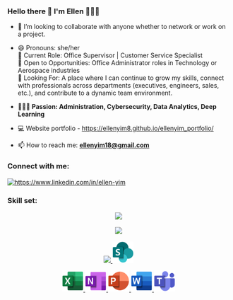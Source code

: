 ### Hello there 👋 I'm Ellen 👩🏻‍💻

- 👯 I’m looking to collaborate with anyone whether to network or work on a project.

- 😄 Pronouns: she/her <br> 
🔹 Current Role: Office Supervisor | Customer Service Specialist <br> 
🔹 Open to Opportunities: Office Administrator roles in Technology or Aerospace industries <br> 
🔹 Looking For: A place where I can continue to grow my skills, connect with professionals across departments (executives, engineers, sales, etc.), and contribute to a dynamic team environment.  <br> 
- 👩🏻‍💻 **Passion: Administration, Cybersecurity, Data Analytics, Deep Learning** <br> 
- 💻 Website portfolio - https://ellenyim8.github.io/ellenyim_portfolio/


<!---
<img width="1834" alt="ellenGitHubBanner" src="https://github.com/ellenyim8/ellenyim8/assets/69826832/d9121c7e-1925-4d8e-975d-e679609087e6">
- Portfolio: https://ellenyim8.github.io/ellenyim_portfolio/
- I'm interested working for any industry, where I can align my skills and passion into the role of Information Security Analyst, Technical Writer, Web Developer, or Data Analyst. 

<h3 align="left">Project Reports </h3>

[Movies Forecast](https://github.com/user-attachments/files/16114186/CS105.Final.Project.Report.pdf)
* Data Analysis with Python, Machine Learning

[Hotel Chain Database](https://github.com/user-attachments/files/16114194/CS.166.project.report.pdf)
* Databases, SQL queries, Java
* https://github.com/ellenyim8/CS-166/tree/main/Project/cs166_project-main 

[Webmart](https://github.com/user-attachments/files/16114197/cs180.-project.report.pdf)
* Software Engineering, Web development, Website, HTML, CSS, JavaScript, Nodejs, Selenium
* https://github.com/ellenyim8/WebMart

[Star Trail](https://github.com/user-attachments/files/16114205/CS179N_Report.pdf)
* Unity, C#, Game Development
--> 

- 📫 How to reach me: <b>ellenyim18@gmail.com</b> <br> 
  

<h3 align="left">Connect with me:</h3>
<p align="left">
<a href="https://linkedin.com/in/ellen-yim" target="blank"><img align="center" src="https://raw.githubusercontent.com/rahuldkjain/github-profile-readme-generator/master/src/images/icons/Social/linked-in-alt.svg" alt="https://www.linkedin.com/in/ellen-yim" height="30" width="40" /></a>
  
</p>

<h3 align="left">Skill set:</h3>

<p align="center">
  <a href="https://skillicons.dev">
    <img src="https://skillicons.dev/icons?i=git,github,c,vim,bash,cmake,cpp,linux,vscode,visualstudio" />
  </a>
</p>

<p align="center">
  <a href="https://skillicons.dev">
    <img src="https://skillicons.dev/icons?i=py,pycharm,sklearn,pytorch,tensorflow,replit,regex,qt,powershell,postgres" />
  </a>
</p>

<p align="center">
  <a href="https://skillicons.dev">
    <img src="https://skillicons.dev/icons?i=latex,linkedin,discord,html,css,figma,illustrator,photoshop,anaconda" />
    <img src="/src/sharepoint.svg" width="48" height="48"/>
  </a>
</p>


<p align="center">
  <a href="https://skillicons.dev">
    <img src="/src/excel.svg" width="48" height="48"/>
    <img src="/src/onenote.svg" width="48" height="48"/>
    <img src="/src/powerpoint.svg" width="48" height="48"/>
    <img src="/src/word.svg" width="48" height="48"/>
    <img src="/src/teams.svg" width="48" height="48"/>
  </a> 
</p> 

<!--
**ellenyim8/ellenyim8** is a ✨ _special_ ✨ repository because its `README.md` (this file) appears on your GitHub profile.
Here are some ideas to get you started:
- 🔭 I’m currently working on ...
- 🌱 I’m currently learning ...
- 👯 I’m looking to collaborate on ...
- 🤔 I’m looking for help with ...
- 💬 Ask me about ...
- 📫 How to reach me: ...
- 😄 Pronouns: ...
- ⚡ Fun fact: ...
-->
